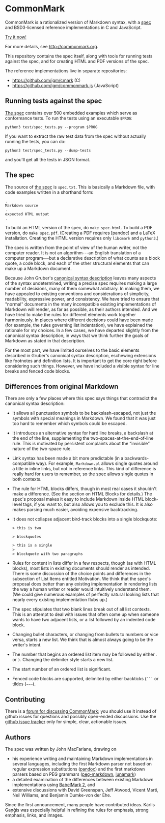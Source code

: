CommonMark
==========

CommonMark is a rationalized version of Markdown syntax,
with a [spec][the spec] and BSD3-licensed reference
implementations in C and JavaScript.

[Try it now!](http://spec.commonmark.org/dingus.html)

[the spec]:  http://spec.commonmark.org/

For more details, see <http://commonmark.org>.

This repository contains the spec itself, along with tools for
running tests against the spec, and for creating HTML and PDF versions
of the spec.

The reference implementations live in separate repositories:

- <https://github.com/jgm/cmark> (C)
- <https://github.com/jgm/commonmark.js> (JavaScript)

Running tests against the spec
------------------------------

[The spec] contains over 500 embedded examples which serve as conformance
tests. To run the tests using an executable `$PROG`:

    python3 test/spec_tests.py --program $PROG

If you want to extract the raw test data from the spec without
actually running the tests, you can do:

    python3 test/spec_tests.py --dump-tests

and you'll get all the tests in JSON format.


The spec
--------

The source of [the spec] is `spec.txt`.  This is basically a Markdown
file, with code examples written in a shorthand form:

    .
    Markdown source
    .
    expected HTML output
    .

To build an HTML version of the spec, do `make spec.html`.  To build a
PDF version, do `make spec.pdf`.  (Creating a PDF requires [pandoc]
and a LaTeX installation.  Creating the HTML version requires only
`libcmark` and `python3`.)

The spec is written from the point of view of the human writer, not
the computer reader.  It is not an algorithm---an English translation of
a computer program---but a declarative description of what counts as a block
quote, a code block, and each of the other structural elements that can
make up a Markdown document.

Because John Gruber's [canonical syntax
description](http://daringfireball.net/projects/markdown/syntax) leaves
many aspects of the syntax undetermined, writing a precise spec requires
making a large number of decisions, many of them somewhat arbitrary.
In making them, we have appealed to existing conventions and
considerations of simplicity, readability, expressive power, and
consistency.  We have tried to ensure that "normal" documents in the many
incompatible existing implementations of Markdown will render, as far as
possible, as their authors intended.  And we have tried to make the rules
for different elements work together harmoniously.  In places where
different decisions could have been made (for example, the rules
governing list indentation), we have explained the rationale for
my choices.  In a few cases, we have departed slightly from the canonical
syntax description, in ways that we think further the goals of Markdown
as stated in that description.

For the most part, we have limited ourselves to the basic elements
described in Gruber's canonical syntax description, eschewing extensions
like footnotes and definition lists.  It is important to get the core
right before considering such things. However, we have included a visible
syntax for line breaks and fenced code blocks.

Differences from original Markdown
----------------------------------

There are only a few places where this spec says things that contradict
the canonical syntax description:

-   It allows all punctuation symbols to be backslash-escaped,
    not just the symbols with special meanings in Markdown. We found
    that it was just too hard to remember which symbols could be
    escaped.

-   It introduces an alternative syntax for hard line
    breaks, a backslash at the end of the line, supplementing the
    two-spaces-at-the-end-of-line rule. This is motivated by persistent
    complaints about the “invisible” nature of the two-space rule.

-   Link syntax has been made a bit more predictable (in a
    backwards-compatible way). For example, `Markdown.pl` allows single
    quotes around a title in inline links, but not in reference links.
    This kind of difference is really hard for users to remember, so the
    spec allows single quotes in both contexts.

-   The rule for HTML blocks differs, though in most real cases it
    shouldn't make a difference. (See the section on HTML Blocks
    for details.) The spec's proposal makes it easy to include Markdown
    inside HTML block-level tags, if you want to, but also allows you to
    exclude this. It is also makes parsing much easier, avoiding
    expensive backtracking.

-   It does not collapse adjacent bird-track blocks into a single
    blockquote:

        > this is two

        > blockquotes

        > this is a single
        >
        > blockquote with two paragraphs

-   Rules for content in lists differ in a few respects, though (as with
    HTML blocks), most lists in existing documents should render as
    intended. There is some discussion of the choice points and
    differences in the subsection of List Items entitled Motivation.
    We think that the spec's proposal does better than any existing
    implementation in rendering lists the way a human writer or reader
    would intuitively understand them. (We could give numerous examples
    of perfectly natural looking lists that nearly every existing
    implementation flubs up.)

-   The spec stipulates that two blank lines break out of all list
    contexts.  This is an attempt to deal with issues that often come up
    when someone wants to have two adjacent lists, or a list followed by
    an indented code block.

-   Changing bullet characters, or changing from bullets to numbers or
    vice versa, starts a new list. We think that is almost always going
    to be the writer's intent.

-   The number that begins an ordered list item may be followed by
    either `.` or `)`. Changing the delimiter style starts a new
    list.

-   The start number of an ordered list is significant.

-   Fenced code blocks are supported, delimited by either
    backticks (```` ``` ```` or tildes (` ~~~ `).

Contributing
------------

There is a [forum for discussing
CommonMark](http://talk.commonmark.org); you should use it instead of
github issues for questions and possibly open-ended discussions.
Use the [github issue tracker](http://github.com/jgm/CommonMark/issues)
only for simple, clear, actionable issues.

Authors
-------

The spec was written by John MacFarlane, drawing on

- his experience writing and maintaining Markdown implementations in several
  languages, including the first Markdown parser not based on regular
  expression substitutions ([pandoc](http://github.com/jgm/pandoc)) and
  the first markdown parsers based on PEG grammars
  ([peg-markdown](http://github.com/jgm/peg-markdown),
  [lunamark](http://github.com/jgm/lunamark))
- a detailed examination of the differences between existing Markdown
  implementations using [BabelMark 2](http://johnmacfarlane.net/babelmark2/),
  and
- extensive discussions with David Greenspan, Jeff Atwood, Vicent
  Marti, Neil Williams, and Benjamin Dumke-von der Ehe.

Since the first announcement, many people have contributed ideas.
Kārlis Gaņģis was especially helpful in refining the rules for
emphasis, strong emphasis, links, and images.
